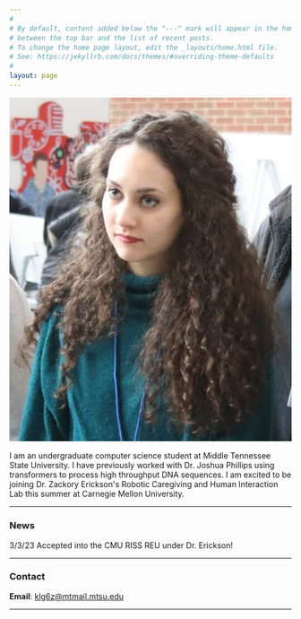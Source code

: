 ```yaml
---
#
# By default, content added below the "---" mark will appear in the home page
# between the top bar and the list of recent posts.
# To change the home page layout, edit the _layouts/home.html file.
# See: https://jekyllrb.com/docs/themes/#overriding-theme-defaults
#
layout: page
---
```


![Kendra Givens =](assets/images/Picture3.jpg)

I am an undergraduate computer science student at Middle Tennessee State University. I have previously worked with Dr. Joshua Phillips using transformers to process high throughput DNA sequences. I am excited to be joining Dr. Zackory Erickson's Robotic Caregiving and Human Interaction Lab this summer at Carnegie Mellon University. 

---

### News
3/3/23 Accepted into the CMU RISS REU under Dr. Erickson!
 

---

### Contact
**Email**: klg6z@mtmail.mtsu.edu

---

